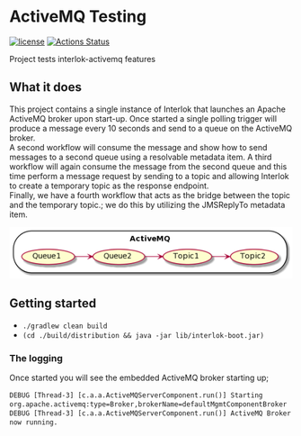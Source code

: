 # ActiveMQ Testing

[![license](https://img.shields.io/github/license/interlok-testing/testing_activemq.svg)](https://github.com/interlok-testing/testing_activemq/blob/develop/LICENSE)
[![Actions Status](https://github.com/interlok-testing/testing_activemq/actions/workflows/gradle-build.yml/badge.svg)](https://github.com/interlok-testing/testing_activemq/actions/workflows/gradle-build.yml)

Project tests interlok-activemq features

## What it does

This project contains a single instance of Interlok that launches an Apache ActiveMQ broker upon start-up.  Once started a single polling trigger will produce a message every 10 seconds and send to a queue on the ActiveMQ broker.  
A second workflow will consume the message and show how to send messages to a second queue using a resolvable metadata item.
A third workflow will again consume the message from the second queue and this time perform a message request by sending to a topic and allowing Interlok to create a temporary topic as the response endpoint.  
Finally, we have a fourth workflow that acts as the bridge between the topic and the temporary topic.; we do this by utilizing the JMSReplyTo metadata item.

![activemq diagram](/activemq.png "activemq diagram")
 
## Getting started

* `./gradlew clean build`
* `(cd ./build/distribution && java -jar lib/interlok-boot.jar)`

### The logging

Once started you will see the embedded ActiveMQ broker starting up;

```
DEBUG [Thread-3] [c.a.a.ActiveMQServerComponent.run()] Starting org.apache.activemq:type=Broker,brokerName=defaultMgmtComponentBroker
DEBUG [Thread-3] [c.a.a.ActiveMQServerComponent.run()] ActiveMQ Broker now running.
```
